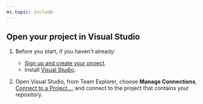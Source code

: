 ```yaml
---
ms.topic: include
---
```


##	Open your project in Visual Studio

1. Before you start, if you haven't already:

   * [Sign up and create your project](../../../organizations/accounts/create-organization.md).
   * Install [Visual Studio](https://visualstudio.microsoft.com/downloads).

2. Open Visual Studio, from Team Explorer, choose **Manage Connections**, [Connect to a Project...](../../../organizations/projects/connect-to-projects.md#connect-from-visual-studio-or-team-explorer), and connect to the project that contains your repository.
